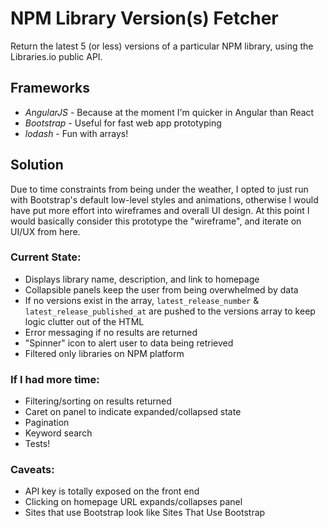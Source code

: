 # NPM Library Version(s) Fetcher

Return the latest 5 (or less) versions of a particular NPM library, using the Libraries.io public API.

## Frameworks

* *AngularJS* - Because at the moment I'm quicker in Angular than React
* *Bootstrap* - Useful for fast web app prototyping 
* *lodash* - Fun with arrays!

## Solution

Due to time constraints from being under the weather, I opted to just run with Bootstrap's default low-level styles and animations, otherwise I would have put more effort into wireframes and overall UI design. At this point I would basically consider this prototype the "wireframe", and iterate on UI/UX from here. 

### Current State:

* Displays library name, description, and link to homepage
* Collapsible panels keep the user from being overwhelmed by data
* If no versions exist in the array, `latest_release_number` & `latest_release_published_at` are pushed to the versions array to keep logic clutter out of the HTML
* Error messaging if no results are returned
* "Spinner" icon to alert user to data being retrieved
* Filtered only libraries on NPM platform

### If I had more time:

* Filtering/sorting on results returned
* Caret on panel to indicate expanded/collapsed state
* Pagination
* Keyword search
* Tests!

### Caveats:

* API key is totally exposed on the front end
* Clicking on homepage URL expands/collapses panel
* Sites that use Bootstrap look like Sites That Use Bootstrap